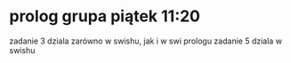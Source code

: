 # prolog grupa piątek 11:20
zadanie 3 dziala zarówno w swishu, jak i w swi prologu
zadanie 5 dziala w swishu
